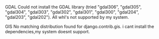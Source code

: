 
GDAL
Could not install the GDAL library (tried "gdal306", "gdal305", "gdal304", "gdal303", "gdal302", "gdal301", "gdal300", "gdal204", "gdal203", "gdal202"). All whl's not supported by my system.

GIS
No matching distribution found for django.contrib.gis. i cant install the dependencies,my system doesnt support.